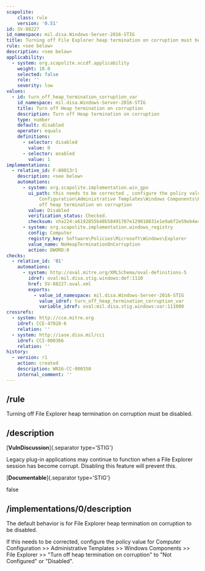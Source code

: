 ```yaml
---
scapolite:
    class: rule
    version: '0.51'
id: SV-88227
id_namespace: mil.disa.Windows-Server-2016-STIG
title: Turning off File Explorer heap termination on corruption must be disabled.
rule: <see below>
description: <see below>
applicability:
  - system: org.scapolite.xccdf.applicability
    weight: 10.0
    selected: false
    role: ''
    severity: low
values:
  - id: turn_off_heap_termination_corruption_var
    id_namespace: mil.disa.Windows-Server-2016-STIG
    title: Turn off Heap termination on corruption
    description: Turn off Heap termination on corruption
    type: number
    default: disabled
    operator: equals
    definitions:
      - selector: disabled
        value: 0
      - selector: enabled
        value: 1
implementations:
  - relative_id: F-80013r1
    description: <see below>
    automations:
      - system: org.scapolite.implementation.win_gpo
        ui_path: this needs to be corrected , configure the policy value for Computer
            Configuration\Administrative Templates\Windows Components\File Explorer\Turn
            off heap termination on corruption
        value: Disabled
        verification_status: Checked.
        checksum: sha224:a6192855b48b58491707e129010831e1e9a6f2e59eb4e46a8e357a06
      - system: org.scapolite.implementation.windows_registry
        config: Computer
        registry_key: Software\Policies\Microsoft\Windows\Explorer
        value_name: NoHeapTerminationOnCorruption
        action: DWORD:0
checks:
  - relative_id: '01'
    automations:
      - system: http://oval.mitre.org/XMLSchema/oval-definitions-5
        idref: oval:mil.disa.stig.windows:def:1110
        href: SV-88227.oval.xml
        exports:
          - value_id_namespace: mil.disa.Windows-Server-2016-STIG
            value_idref: turn_off_heap_termination_corruption_var
            variable_idref: oval:mil.disa.stig.windows:var:111000
crossrefs:
  - system: http://cce.mitre.org
    idref: CCE-47028-6
    relation: ''
  - system: http://iase.disa.mil/cci
    idref: CCI-000366
    relation: ''
history:
  - version: r1
    action: created
    description: WN16-CC-000350
    internal_comment: ''
---
```



## /rule

Turning off File Explorer heap termination on corruption must be disabled.

## /description

[**VulnDiscussion**]{.separator type='STIG'}

Legacy plug-in applications may continue to function when a File Explorer session has become corrupt. Disabling this feature will prevent this.

[**Documentable**]{.separator type='STIG'}

false

## /implementations/0/description

The default behavior is for File Explorer heap termination on corruption to be disabled.

If this needs to be corrected, configure the policy value for Computer Configuration >> Administrative Templates >> Windows Components >> File Explorer >> "Turn off heap termination on corruption" to "Not Configured" or "Disabled".
